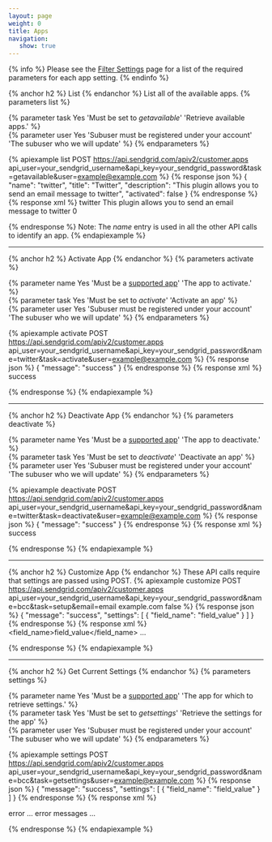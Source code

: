 ```yaml
---
layout: page
weight: 0
title: Apps
navigation:
   show: true
---
```


{% info %}
Please see the [Filter Settings]({{root_url}}/API_Reference/Web_API/filter_settings.html) page for a list of the required parameters for each app setting. 
{% endinfo %}

{% anchor h2 %}
List 
{% endanchor %}
List all of the available apps. {% parameters list %} 
  
  {% parameter task Yes 'Must be set to *getavailable*' 'Retrieve available apps.' %}  
  {% parameter user Yes 'Subuser must be registered under your account' 'The subuser who we will update' %}
{% endparameters %}

{% apiexample list POST https://api.sendgrid.com/apiv2/customer.apps api_user=your_sendgrid_username&api_key=your_sendgrid_password&task=getavailable&user=example@example.com %}
  {% response json %}
{
  "name": "twitter",
  "title": "Twitter",
  "description": "This plugin allows you to send an email message to twitter",
  "activated": false
}
  {% endresponse %}
  {% response xml %}
<filters>
   <filter>
      <name>twitter</name>
      <title>
Twitter
</title>
      <description>This plugin allows you to send an email message to twitter</description>
      <activated>0</activated>
   </filter>
</filters>

  {% endresponse %}
Note: The *name* entry is used in all the other API calls to identify an app. {% endapiexample %}

* * * * *

{% anchor h2 %}
Activate App 
{% endanchor %}
{% parameters activate %} 
  
  {% parameter name Yes 'Must be a [supported app](https://sendgrid.com/docs/API_Reference/Web_API/filter_settings.html)' 'The app to activate.' %}  
  {% parameter task Yes 'Must be set to *activate*' 'Activate an app' %}  
  {% parameter user Yes 'Subuser must be registered under your account' 'The subuser who we will update' %}
{% endparameters %}

{% apiexample activate POST https://api.sendgrid.com/apiv2/customer.apps api_user=your_sendgrid_username&api_key=your_sendgrid_password&name=twitter&task=activate&user=example@example.com %}
  {% response json %}
{
  "message": "success"
}
  {% endresponse %}
  {% response xml %}
<result>
   <message>success</message>
</result>

  {% endresponse %}
{% endapiexample %}

* * * * *

{% anchor h2 %}
Deactivate App 
{% endanchor %}
{% parameters deactivate %} 
  
  {% parameter name Yes 'Must be a [supported app](https://sendgrid.com/docs/API_Reference/Web_API/filter_settings.html)' 'The app to deactivate.' %}  
  {% parameter task Yes 'Must be set to *deactivate*' 'Deactivate an app' %}  
  {% parameter user Yes 'Subuser must be registered under your account' 'The subuser who we will update' %}
{% endparameters %}

{% apiexample deactivate POST https://api.sendgrid.com/apiv2/customer.apps api_user=your_sendgrid_username&api_key=your_sendgrid_password&name=twitter&task=deactivate&user=example@example.com %}
  {% response json %}
{
  "message": "success"
}
  {% endresponse %}
  {% response xml %}
<result>
   <message>success</message>
</result>

  {% endresponse %}
{% endapiexample %}

* * * * *

{% anchor h2 %}
Customize App 
{% endanchor %}
These API calls require that settings are passed using POST. 
{% apiexample customize POST https://api.sendgrid.com/apiv2/customer.apps api_user=your_sendgrid_username&api_key=your_sendgrid_password&name=bcc&task=setup&email=email example.com false %}
  {% response json %}
{
  "message": "success",
  "settings": [
    {
      "field_name": "field_value"
    }
  ]
}
  {% endresponse %}
  {% response xml %}
<filter>
   <field_name>field_value</field_name>
   ...
</filter>

  {% endresponse %}
{% endapiexample %}

* * * * *

{% anchor h2 %}
Get Current Settings 
{% endanchor %}
{% parameters settings %} 
  
  {% parameter name Yes 'Must be a [supported app](https://sendgrid.com/docs/API_Reference/Web_API/filter_settings.html)' 'The app for which to retrieve settings.' %}  
  {% parameter task Yes 'Must be set to *getsettings*' 'Retrieve the settings for the app' %}  
  {% parameter user Yes 'Subuser must be registered under your account' 'The subuser who we will update' %}
{% endparameters %}

{% apiexample settings POST https://api.sendgrid.com/apiv2/customer.apps api_user=your_sendgrid_username&api_key=your_sendgrid_password&name=bcc&task=getsettings&user=example@example.com %}
  {% response json %}
{
  "message": "success",
  "settings": [
    {
      "field_name": "field_value"
    }
  ]
}
  {% endresponse %}
  {% response xml %}
<!-- error -->

<result>
   <message>error</message>
   <message>... error messages ...</message>
</result>

  {% endresponse %}
{% endapiexample %}
